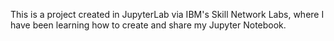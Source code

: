 This is a project created in JupyterLab via IBM's Skill Network Labs, where I have been learning how to create and share my Jupyter Notebook.  
